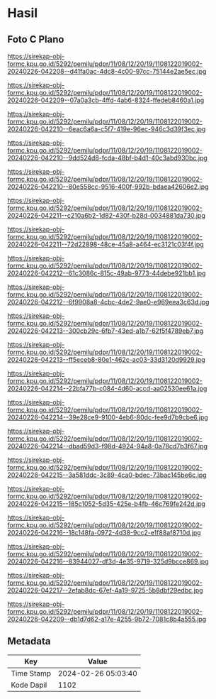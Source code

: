 # Hasil

## Foto C Plano

https://sirekap-obj-formc.kpu.go.id/5292/pemilu/pdpr/11/08/12/20/19/1108122019002-20240226-042208--d41fa0ac-4dc8-4c00-97cc-75144e2ae5ec.jpg

https://sirekap-obj-formc.kpu.go.id/5292/pemilu/pdpr/11/08/12/20/19/1108122019002-20240226-042209--07a0a3cb-4ffd-4ab6-8324-ffedeb8460a1.jpg

https://sirekap-obj-formc.kpu.go.id/5292/pemilu/pdpr/11/08/12/20/19/1108122019002-20240226-042210--6eac6a6a-c5f7-419e-96ec-946c3d39f3ec.jpg

https://sirekap-obj-formc.kpu.go.id/5292/pemilu/pdpr/11/08/12/20/19/1108122019002-20240226-042210--9dd524d8-fcda-48bf-b4d1-40c3abd930bc.jpg

https://sirekap-obj-formc.kpu.go.id/5292/pemilu/pdpr/11/08/12/20/19/1108122019002-20240226-042210--80e558cc-9516-400f-992b-bdaea42606e2.jpg

https://sirekap-obj-formc.kpu.go.id/5292/pemilu/pdpr/11/08/12/20/19/1108122019002-20240226-042211--c210a6b2-1d82-430f-b28d-0034881da730.jpg

https://sirekap-obj-formc.kpu.go.id/5292/pemilu/pdpr/11/08/12/20/19/1108122019002-20240226-042211--72d22898-48ce-45a8-a464-ec3121c03f4f.jpg

https://sirekap-obj-formc.kpu.go.id/5292/pemilu/pdpr/11/08/12/20/19/1108122019002-20240226-042212--61c3086c-815c-49ab-9773-44debe921bb1.jpg

https://sirekap-obj-formc.kpu.go.id/5292/pemilu/pdpr/11/08/12/20/19/1108122019002-20240226-042212--6f9908a8-4cbc-4de2-9ae0-e969eea3c63d.jpg

https://sirekap-obj-formc.kpu.go.id/5292/pemilu/pdpr/11/08/12/20/19/1108122019002-20240226-042213--300cb29c-6fb7-43ed-a1b7-62f5f4789eb7.jpg

https://sirekap-obj-formc.kpu.go.id/5292/pemilu/pdpr/11/08/12/20/19/1108122019002-20240226-042213--ff5eceb8-80e1-462c-ac03-33d3120d9929.jpg

https://sirekap-obj-formc.kpu.go.id/5292/pemilu/pdpr/11/08/12/20/19/1108122019002-20240226-042214--22bfa77b-c084-4d60-accd-aa02530ee61a.jpg

https://sirekap-obj-formc.kpu.go.id/5292/pemilu/pdpr/11/08/12/20/19/1108122019002-20240226-042214--39e28ce9-9100-4eb6-80dc-fee9d7b9cbe6.jpg

https://sirekap-obj-formc.kpu.go.id/5292/pemilu/pdpr/11/08/12/20/19/1108122019002-20240226-042214--dbad59d3-f98d-4924-94a8-0a78cd7b3f67.jpg

https://sirekap-obj-formc.kpu.go.id/5292/pemilu/pdpr/11/08/12/20/19/1108122019002-20240226-042215--3a581ddc-3c89-4ca0-bdec-73bac145be6c.jpg

https://sirekap-obj-formc.kpu.go.id/5292/pemilu/pdpr/11/08/12/20/19/1108122019002-20240226-042215--185c1052-5d35-425e-b4fb-46c769fe242d.jpg

https://sirekap-obj-formc.kpu.go.id/5292/pemilu/pdpr/11/08/12/20/19/1108122019002-20240226-042216--18c148fa-0972-4d38-9cc2-e1f88af8710d.jpg

https://sirekap-obj-formc.kpu.go.id/5292/pemilu/pdpr/11/08/12/20/19/1108122019002-20240226-042216--83944027-df3d-4e35-9719-325d9bcce869.jpg

https://sirekap-obj-formc.kpu.go.id/5292/pemilu/pdpr/11/08/12/20/19/1108122019002-20240226-042217--2efab8dc-67ef-4a19-9725-5b8dbf29edbc.jpg

https://sirekap-obj-formc.kpu.go.id/5292/pemilu/pdpr/11/08/12/20/19/1108122019002-20240226-042209--db1d7d62-a17e-4255-9b72-7081c8b4a555.jpg


## Metadata

| Key        | Value               |
| ---------- | ------------------- |
| Time Stamp | 2024-02-26 05:03:40 |
| Kode Dapil | 1102                |



